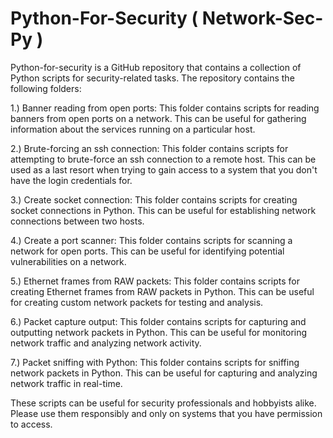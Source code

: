 # Python-For-Security ( Network-Sec-Py )

Python-for-security is a GitHub repository that contains a collection of Python scripts for security-related tasks. The repository contains the following folders:

1.) Banner reading from open ports: This folder contains scripts for reading banners from open ports on a network. This can be useful for gathering information about the services running on a particular host.

2.) Brute-forcing an ssh connection: This folder contains scripts for attempting to brute-force an ssh connection to a remote host. This can be used as a last resort when trying to gain access to a system that you don't have the login credentials for.

3.) Create socket connection: This folder contains scripts for creating socket connections in Python. This can be useful for establishing network connections between two hosts.

4.) Create a port scanner: This folder contains scripts for scanning a network for open ports. This can be useful for identifying potential vulnerabilities on a network.

5.) Ethernet frames from RAW packets: This folder contains scripts for creating Ethernet frames from RAW packets in Python. This can be useful for creating custom network packets for testing and analysis.

6.) Packet capture output: This folder contains scripts for capturing and outputting network packets in Python. This can be useful for monitoring network traffic and analyzing network activity.

7.) Packet sniffing with Python: This folder contains scripts for sniffing network packets in Python. This can be useful for capturing and analyzing network traffic in real-time.

These scripts can be useful for security professionals and hobbyists alike. Please use them responsibly and only on systems that you have permission to access.
